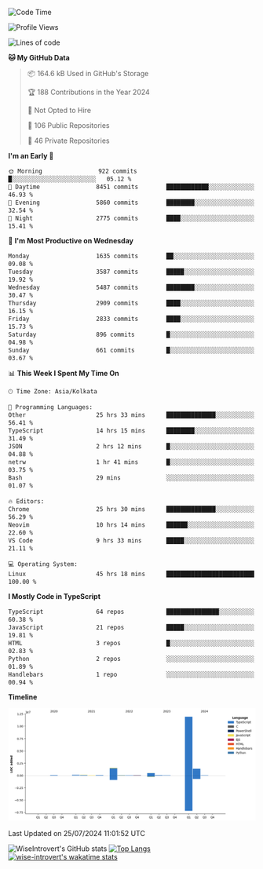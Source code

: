 <!--START_SECTION:waka-->
![Code Time](http://img.shields.io/badge/Code%20Time-1%2C968%20hrs%2044%20mins-blue)

![Profile Views](http://img.shields.io/badge/Profile%20Views-3-blue)

![Lines of code](https://img.shields.io/badge/From%20Hello%20World%20I%27ve%20Written-16.1%20million%20lines%20of%20code-blue)

**🐱 My GitHub Data** 

> 📦 164.6 kB Used in GitHub's Storage 
 > 
> 🏆 188 Contributions in the Year 2024
 > 
> 🚫 Not Opted to Hire
 > 
> 📜 106 Public Repositories 
 > 
> 🔑 46 Private Repositories 
 > 
**I'm an Early 🐤** 

```text
🌞 Morning                922 commits         █░░░░░░░░░░░░░░░░░░░░░░░░   05.12 % 
🌆 Daytime                8451 commits        ████████████░░░░░░░░░░░░░   46.93 % 
🌃 Evening                5860 commits        ████████░░░░░░░░░░░░░░░░░   32.54 % 
🌙 Night                  2775 commits        ████░░░░░░░░░░░░░░░░░░░░░   15.41 % 
```
📅 **I'm Most Productive on Wednesday** 

```text
Monday                   1635 commits        ██░░░░░░░░░░░░░░░░░░░░░░░   09.08 % 
Tuesday                  3587 commits        █████░░░░░░░░░░░░░░░░░░░░   19.92 % 
Wednesday                5487 commits        ████████░░░░░░░░░░░░░░░░░   30.47 % 
Thursday                 2909 commits        ████░░░░░░░░░░░░░░░░░░░░░   16.15 % 
Friday                   2833 commits        ████░░░░░░░░░░░░░░░░░░░░░   15.73 % 
Saturday                 896 commits         █░░░░░░░░░░░░░░░░░░░░░░░░   04.98 % 
Sunday                   661 commits         █░░░░░░░░░░░░░░░░░░░░░░░░   03.67 % 
```


📊 **This Week I Spent My Time On** 

```text
🕑︎ Time Zone: Asia/Kolkata

💬 Programming Languages: 
Other                    25 hrs 33 mins      ██████████████░░░░░░░░░░░   56.41 % 
TypeScript               14 hrs 15 mins      ████████░░░░░░░░░░░░░░░░░   31.49 % 
JSON                     2 hrs 12 mins       █░░░░░░░░░░░░░░░░░░░░░░░░   04.88 % 
netrw                    1 hr 41 mins        █░░░░░░░░░░░░░░░░░░░░░░░░   03.75 % 
Bash                     29 mins             ░░░░░░░░░░░░░░░░░░░░░░░░░   01.07 % 

🔥 Editors: 
Chrome                   25 hrs 30 mins      ██████████████░░░░░░░░░░░   56.29 % 
Neovim                   10 hrs 14 mins      ██████░░░░░░░░░░░░░░░░░░░   22.60 % 
VS Code                  9 hrs 33 mins       █████░░░░░░░░░░░░░░░░░░░░   21.11 % 

💻 Operating System: 
Linux                    45 hrs 18 mins      █████████████████████████   100.00 % 
```

**I Mostly Code in TypeScript** 

```text
TypeScript               64 repos            ███████████████░░░░░░░░░░   60.38 % 
JavaScript               21 repos            █████░░░░░░░░░░░░░░░░░░░░   19.81 % 
HTML                     3 repos             █░░░░░░░░░░░░░░░░░░░░░░░░   02.83 % 
Python                   2 repos             ░░░░░░░░░░░░░░░░░░░░░░░░░   01.89 % 
Handlebars               1 repo              ░░░░░░░░░░░░░░░░░░░░░░░░░   00.94 % 
```



**Timeline**

![Lines of Code chart](https://raw.githubusercontent.com/wise-introvert/wise-introvert/master/assets/bar_graph.png)


 Last Updated on 25/07/2024 11:01:52 UTC
<!--END_SECTION:waka-->

![WiseIntrovert's GitHub stats](https://github-readme-stats.vercel.app/api?username=wise-introvert&count_private=true&show_icons=true)
[![Top Langs](https://github-readme-stats.vercel.app/api/top-langs/?username=wise-introvert&langs_count=10)](https://github.com/anuraghazra/github-readme-stats)
[![wise-introvert's wakatime stats](https://github-readme-stats.vercel.app/api/wakatime?username=wiseintrovert)](https://github.com/anuraghazra/github-readme-stats)
